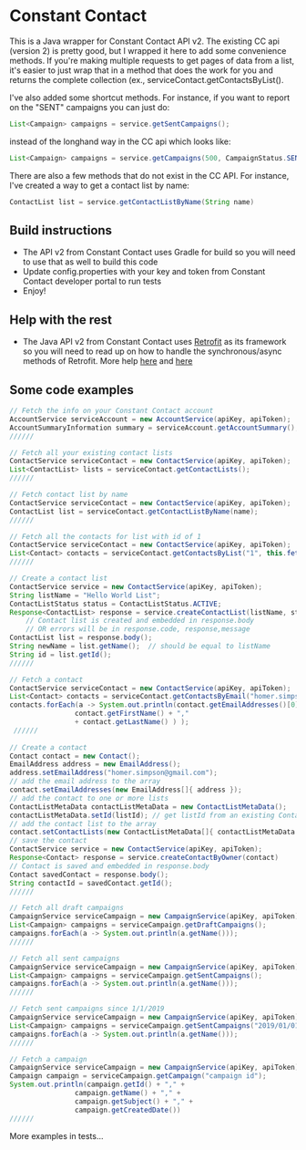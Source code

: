 # Constant Contact
This is a Java wrapper for Constant Contact API v2. The existing CC api (version 2) is pretty good, but I wrapped it here to add some convenience methods.  If you're making multiple requests to get pages of data from a list, it's easier to just wrap that in a method that does the work for you and returns the complete collection (ex., serviceContact.getContactsByList().

I've also added some shortcut methods.  For instance, if you want to report on the "SENT" campaigns you can just do:

```java
List<Campaign> campaigns = service.getSentCampaigns();
```
instead of the longhand way in the CC api which looks like:

```java
List<Campaign> campaigns = service.getCampaigns(500, CampaignStatus.SEND)
```
There are also a few methods that do not exist in the CC API.  For instance, I've created a way to get a contact list by name:

```java
ContactList list = service.getContactListByName(String name)
```

## Build instructions
* The API v2 from Constant Contact uses Gradle for build so you will need to use that as well to build this code
* Update config.properties with your key and token from Constant Contact developer portal to run tests
* Enjoy!

## Help with the rest
* The Java API v2 from Constant Contact uses [Retrofit](https://square.github.io/retrofit/) as its framework so you will need to read up on how to handle the synchronous/async methods of Retrofit.  More help [here](https://futurestud.io/tutorials/retrofit-synchronous-and-asynchronous-requests) and [here](https://square.github.io/retrofit/2.x/retrofit/retrofit2/Call.html)

## Some code examples


```java
// Fetch the info on your Constant Contact account
AccountService serviceAccount = new AccountService(apiKey, apiToken);
AccountSummaryInformation summary = serviceAccount.getAccountSummary();
//////

// Fetch all your existing contact lists
ContactService serviceContact = new ContactService(apiKey, apiToken);
List<ContactList> lists = serviceContact.getContactLists();
//////

// Fetch contact list by name
ContactService serviceContact = new ContactService(apiKey, apiToken);
ContactList list = serviceContact.getContactListByName(name);
//////

// Fetch all the contacts for list with id of 1
ContactService serviceContact = new ContactService(apiKey, apiToken);
List<Contact> contacts = serviceContact.getContactsByList("1", this.fetchLimit, this.dateCreated);
//////

// Create a contact list
ContactService service = new ContactService(apiKey, apiToken);
String listName = "Hello World List";
ContactListStatus status = ContactListStatus.ACTIVE;
Response<ContactList> response = service.createContactList(listName, status)
    // Contact list is created and embedded in response.body
    // OR errors will be in response.code, response,message  
ContactList list = response.body();
String newName = list.getName();  // should be equal to listName
String id = list.getId();  
//////

// Fetch a contact
ContactService serviceContact = new ContactService(apiKey, apiToken);
List<Contact> contacts = serviceContact.getContactsByEmail("homer.simpson@gmail.com");
contacts.forEach(a -> System.out.println(contact.getEmailAddresses()[0].getEmailAddress() + "," +
                contact.getFirstName() + ","
                + contact.getLastName() ) );
 ////// 
  
// Create a contact
Contact contact = new Contact();
EmailAddress address = new EmailAddress();
address.setEmailAddress("homer.simpson@gmail.com");
// add the email address to the array
contact.setEmailAddresses(new EmailAddress[]{ address });
// add the contact to one or more lists
ContactListMetaData contactListMetaData = new ContactListMetaData();
contactListMetaData.setId(listId); // get listId from an existing Contact list
// add the contact list to the array
contact.setContactLists(new ContactListMetaData[]{ contactListMetaData });
// save the contact
ContactService service = new ContactService(apiKey, apiToken);
Response<Contact> response = service.createContactByOwner(contact)
// Contact is saved and embedded in response.body
Contact savedContact = response.body();
String contactId = savedContact.getId();
//////

// Fetch all draft campaigns
CampaignService serviceCampaign = new CampaignService(apiKey, apiToken);
List<Campaign> campaigns = serviceCampaign.getDraftCampaigns();
campaigns.forEach(a -> System.out.println(a.getName()));
//////

// Fetch all sent campaigns
CampaignService serviceCampaign = new CampaignService(apiKey, apiToken);
List<Campaign> campaigns = serviceCampaign.getSentCampaigns();
campaigns.forEach(a -> System.out.println(a.getName()));
//////

// Fetch sent campaigns since 1/1/2019
CampaignService serviceCampaign = new CampaignService(apiKey, apiToken);
List<Campaign> campaigns = serviceCampaign.getSentCampaigns("2019/01/01 00:00:01");
campaigns.forEach(a -> System.out.println(a.getName()));
//////

// Fetch a campaign
CampaignService serviceCampaign = new CampaignService(apiKey, apiToken);
Campaign campaign = serviceCampaign.getCampaign("campaign id");
System.out.println(campaign.getId() + "," +
                campaign.getName() + "," +
                campaign.getSubject() + "," +
                campaign.getCreatedDate())
//////
```


More examples in tests...
